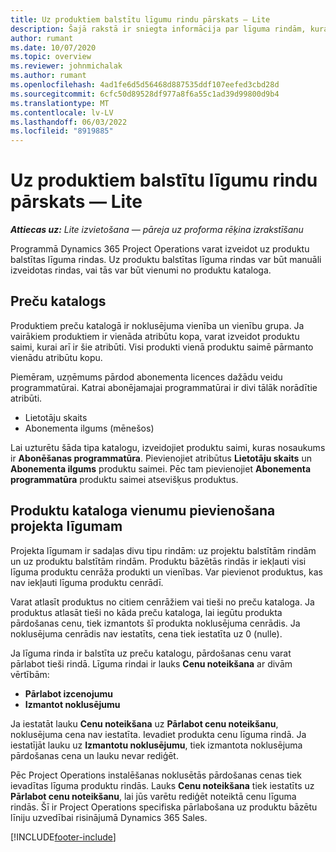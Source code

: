 ```yaml
---
title: Uz produktiem balstītu līgumu rindu pārskats — Lite
description: Šajā rakstā ir sniegta informācija par līguma rindām, kuras ir balstītas uz produktu.
author: rumant
ms.date: 10/07/2020
ms.topic: overview
ms.reviewer: johnmichalak
ms.author: rumant
ms.openlocfilehash: 4ad1fe6d5d56468d887535ddf107eefed3cbd28d
ms.sourcegitcommit: 6cfc50d89528df977a8f6a55c1ad39d99800d9b4
ms.translationtype: MT
ms.contentlocale: lv-LV
ms.lasthandoff: 06/03/2022
ms.locfileid: "8919885"
---
```

# <a name="product-based-contract-lines-overview---lite"></a>Uz produktiem balstītu līgumu rindu pārskats — Lite

_**Attiecas uz:** Lite izvietošana — pāreja uz proforma rēķina izrakstīšanu_

Programmā Dynamics 365 Project Operations varat izveidot uz produktu balstītas līguma rindas. Uz produktu balstītas līguma rindas var būt manuāli izveidotas rindas, vai tās var būt vienumi no produktu kataloga.

## <a name="product-catalog"></a>Preču katalogs

Produktiem preču katalogā ir noklusējuma vienība un vienību grupa. Ja vairākiem produktiem ir vienāda atribūtu kopa, varat izveidot produktu saimi, kurai arī ir šie atribūti. Visi produkti vienā produktu saimē pārmanto vienādu atribūtu kopu.

Piemēram, uzņēmums pārdod abonementa licences dažādu veidu programmatūrai. Katrai abonējamajai programmatūrai ir divi tālāk norādītie atribūti.

- Lietotāju skaits
- Abonementa ilgums (mēnešos)

Lai uzturētu šāda tipa katalogu, izveidojiet produktu saimi, kuras nosaukums ir **Abonēšanas programmatūra**. Pievienojiet atribūtus **Lietotāju skaits** un **Abonementa ilgums** produktu saimei. Pēc tam pievienojiet **Abonementa programmatūra** produktu saimei atsevišķus produktus.

## <a name="add-product-catalog-items-to-a-project-contract"></a>Produktu kataloga vienumu pievienošana projekta līgumam

Projekta līgumam ir sadaļas divu tipu rindām: uz projektu balstītām rindām un uz produktu balstītām rindām. Produktu bāzētās rindās ir iekļauti visi līguma produktu cenrāža produkti un vienības. Var pievienot produktus, kas nav iekļauti līguma produktu cenrādī.

Varat atlasīt produktus no citiem cenrāžiem vai tieši no preču kataloga. Ja produktus atlasāt tieši no kāda preču kataloga, lai iegūtu produkta pārdošanas cenu, tiek izmantots šī produkta noklusējuma cenrādis. Ja noklusējuma cenrādis nav iestatīts, cena tiek iestatīta uz 0 (nulle).

Ja līguma rinda ir balstīta uz preču katalogu, pārdošanas cenu varat pārlabot tieši rindā. Līguma rindai ir lauks **Cenu noteikšana** ar divām vērtībām:

- **Pārlabot izcenojumu**
- **Izmantot noklusējumu**

Ja iestatāt lauku **Cenu noteikšana** uz **Pārlabot cenu noteikšanu**, noklusējuma cena nav iestatīta. Ievadiet produkta cenu līguma rindā. Ja iestatījāt lauku uz **Izmantotu noklusējumu**, tiek izmantota noklusējuma pārdošanas cena un lauku nevar rediģēt.

Pēc Project Operations instalēšanas noklusētās pārdošanas cenas tiek ievadītas līguma produktu rindās. Lauks **Cenu noteikšana** tiek iestatīts uz **Pārlabot cenu noteikšanu**, lai jūs varētu rediģēt noteiktā cenu līguma rindās. Šī ir Project Operations specifiska pārlabošana uz produktu bāzētu līniju uzvedībai risinājumā Dynamics 365 Sales.


[!INCLUDE[footer-include](../../includes/footer-banner.md)]